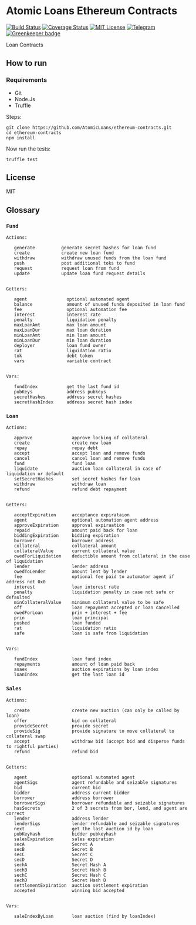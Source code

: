 
# Atomic Loans Ethereum Contracts

[![Build Status](https://travis-ci.org/AtomicLoans/atomicloans-eth-contracts.svg?branch=master)](https://travis-ci.org/AtomicLoans/atomicloans-eth-contracts)
[![Coverage Status](https://coveralls.io/repos/github/AtomicLoans/atomicloans-eth-contracts/badge.svg)](https://coveralls.io/github/AtomicLoans/atomicloans-eth-contracts)
[![MIT License](https://img.shields.io/badge/license-MIT-brightgreen.svg)](./LICENSE.md)
[![Telegram](https://img.shields.io/badge/chat-on%20telegram-blue.svg)](https://t.me/Atomic_Loans)
[![Greenkeeper badge](https://badges.greenkeeper.io/AtomicLoans/atomicloans-eth-contracts.svg)](https://greenkeeper.io/)

Loan Contracts

## How to run

### Requirements

- Git
- Node.Js
- Truffle

Steps:

```
git clone https://github.com/AtomicLoans/ethereum-contracts.git
cd ethereum-contracts
npm install
```

Now run the tests:

`truffle test`

## License

MIT

## Glossary

### `Fund`
```
Actions:

   generate          generate secret hashes for loan fund
   create            create new loan fund
   withdraw          withdraw unused funds from the loan fund
   push              post additional toks to fund
   request           request loan from fund
   update            update loan fund request details


Getters:

   agent               optional automated agent
   balance             amount of unused funds deposited in loan fund
   fee                 optional automation fee
   interest            interest rate
   penalty             liquidation penalty
   maxLoanAmt          max loan amount
   maxLoanDur          max loan duration
   minLoanAmt          min loan amount
   minLoanDur          min loan duration
   deployer            loan fund owner
   rat                 liquidation ratio
   tok                 debt token
   vars                variable contract


Vars:

   fundIndex           get the last fund id
   pubKeys             address pubkeys
   secretHashes        address secret hashes
   secretHashIndex     address secret hash index

```


### `Loan`
```
Actions:

   approve               approve locking of collateral
   create                create new loan
   repay                 repay debt
   accept                accept loan and remove funds
   cancel                cancel loan and remove funds
   fund                  fund loan
   liquidate             auction loan collateral in case of liquidation or default
   setSecretHashes       set secret hashes for loan
   withdraw              withdraw loan
   refund                refund debt repayment 


Getters:

   acceptExpiration      acceptance expirataion
   agent                 optional automation agent address
   approveExpiration     approval expiraation
   repaid                amount paid back for loan
   biddingExpiration     bidding expiration
   borrower              borrower address
   collateral            collateral amount
   collateralValue       current collateral value
   owedForLiquidation    deductible amount from collateral in the case of liquidation
   lender                lender address
   owedToLender          amount lent by lender
   fee                   optional fee paid to automator agent if address not 0x0
   interest              loan interest rate
   penalty               liquidation penalty in case not safe or defaulted
   minCollateralValue    minimum collateral value to be safe
   off                   loan repayment accepted or loan cancelled
   owedForLoan           prin + interest + fee
   prin                  loan principal
   pushed                loan funded
   rat                   liquidation ratio
   safe                  loan is safe from liquidation


Vars:

   fundIndex             loan fund index
   repayments            amount of loan paid back
   asaex                 auction expirations by loan index
   loanIndex             get the last loan id

```

### `Sales`
```
Actions:

   create                create new auction (can only be called by loan)
   offer                 bid on collateral
   provideSecret         provide secret
   provideSig            provide signature to move collateral to collateral swap
   accept                withdraw bid (accept bid and disperse funds to rightful parties)
   refund                refund bid


Getters:

   agent                 optional automated agent
   agentSigs             agent refundable and seizable signatures
   bid                   current bid
   bidder                address current bidder
   borrower              address borrower
   borrowerSigs          borrower refundable and seizable signatures
   hasSecrets            2 of 3 secrets from bor, lend, and agent are correct
   lender                address lender
   lenderSigs            lender refundable and seizable signatures
   next                  get the last auction id by loan
   pubKeyHash            bidder pubkeyhash
   salesExpiration       sales expiration
   secA                  Secret A
   secB                  Secret B
   secC                  Secret C
   secD                  Secret D
   sechA                 Secret Hash A
   sechB                 Secret Hash B
   sechC                 Secret Hash C
   sechD                 Secret Hash D
   settlementExpiration  auction settlement expiration
   accepted              winning bid accepted


Vars:

   saleIndexByLoan       loan auction (find by loanIndex)

```

